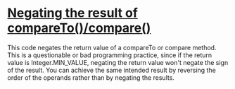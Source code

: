 # [Negating the result of compareTo()/compare()](https://spotbugs.readthedocs.io/en/latest/bugDescriptions.html#RV_NEGATING_RESULT_OF_COMPARETO)

 This code negates the return value of a compareTo or compare method.
This is a questionable or bad programming practice, since if the return
value is Integer.MIN_VALUE, negating the return value won't
negate the sign of the result. You can achieve the same intended result
by reversing the order of the operands rather than by negating the results.